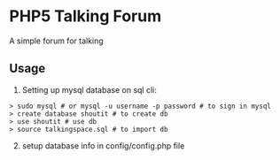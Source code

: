 # PHP5 Talking Forum #
A simple forum for talking

## Usage ##
1. Setting up mysql database on sql cli:
```
> sudo mysql # or mysql -u username -p password # to sign in mysql
> create database shoutit # to create db
> use shoutit # use db
> source talkingspace.sql # to import db
```
2. setup database info in config/config.php file
